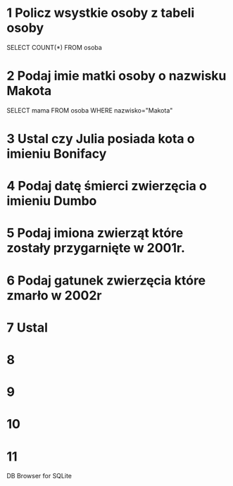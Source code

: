 # 1 Policz wsystkie osoby z tabeli osoby  
SELECT COUNT(*)  FROM osoba
# 2 Podaj imie matki osoby o nazwisku Makota 
SELECT mama FROM osoba WHERE nazwisko="Makota"
# 3 Ustal czy Julia posiada kota o imieniu Bonifacy
# 4 Podaj datę śmierci zwierzęcia o imieniu Dumbo
# 5 Podaj imiona zwierząt które zostały przygarnięte w 2001r.
# 6 Podaj gatunek zwierzęcia które zmarło w 2002r
# 7 Ustal 
# 8
# 9
# 10
# 11
DB Browser for SQLite
